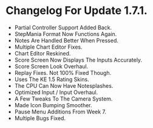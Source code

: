 # Changelog For Update 1.7.1.

- Partial Controller Support Added Back.
- StepMania Format Now Functions Again.
- Notes Are Handled Better When Pressed.
- Multiple Chart Editor Fixes.
- Chart Editor Reskined.
- Score Screen Now Displays The Inputs Accurately.
- Score Screen Look Overhaul.
- Replay Fixes. Not 100% Fixed Though.
- Uses The KE 1.5 Rating Skins.
- The CPU Can Now Have Notesplashes.
- Optimized Input / Input Overhaul.
- A Few Tweaks To The Camera System.
- Made Icon Bumping Smoother.
- Pause Menu Additions From Week 7.
- Multiple Bugs Fixed.

